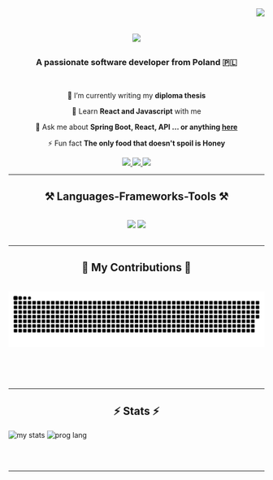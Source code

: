 <img align="right" src="https://visitor-badge.laobi.icu/badge?page_id=ulan24.ulan24" />

<h1 align="center">
     <img src="https://readme-typing-svg.herokuapp.com/?font=Righteous&size=35&center=true&vCenter=true&width=500&height=70&duration=4000&lines=Hi+There!+👋;+I'm+Ulan+Satybaldiev!;" />
</h1>

<h3 align="center">A passionate software developer from Poland 🇵🇱</h3>

<br/>

<div align="center">
 
 🔭 I’m currently writing my **diploma thesis**
 
 🌱 Learn **React and Javascript** with me

💬 Ask me about **Spring Boot, React, API ... or anything [here](https://github.com/ulan24/ulan24/issues)**

⚡ Fun fact **The only food that doesn't spoil is Honey**

 </div>
 
<div align="center"> 
  <a href="mailto:ulansatybaldiev6@gmail.com">
    <img src="https://img.shields.io/badge/Gmail-333333?style=for-the-badge&logo=gmail&logoColor=red" />
  </a>
  <a href="https://www.linkedin.com/in/ulan-satybaldiev" target="_blank">
    <img src="https://img.shields.io/badge/LinkedIn-0077B5?style=for-the-badge&logo=linkedin&logoColor=white" target="_blank" />
  </a>
  <a href="https://ulan24.github.io" target="_blank">
     <img src="https://img.shields.io/badge/Portfolio-FF5722?style=for-the-badge&logo=todoist&logoColor=white" target="_blank" /> <!-- sqlite, safari, google-chrome are other good icon options -->
  </a>
</div>

 <hr/>
 
<h2 align="center">⚒️ Languages-Frameworks-Tools ⚒️</h2>
<br/>
<div align="center">
    <img src="https://skillicons.dev/icons?i=javascript,react,git,bootstrap,html,css,vscode" />
    <img src="https://skillicons.dev/icons?i=java,spring,mysql,intelij,github,python" /><br>
</div>

<br/>
<hr/>

<div align="center">
  <h2>🐍 My Contributions 🐍</h2>
  <br>
  <img alt="snake eating my contributions" src="https://raw.githubusercontent.com/ulan24/ulan24/output/github-contribution-grid-snake.svg" />
  
  <br/><br/><br/>
</div>

<hr/>

<h2 align="center">⚡ Stats ⚡</h2>

<img alt="my stats" src="https://github-readme-stats.vercel.app/api?username=ulan24" />         <img alt="prog lang" src="https://github-readme-stats.vercel.app/api/top-langs/?username=ulan24&layout=compact" />

<br/><br/>

<hr/>

